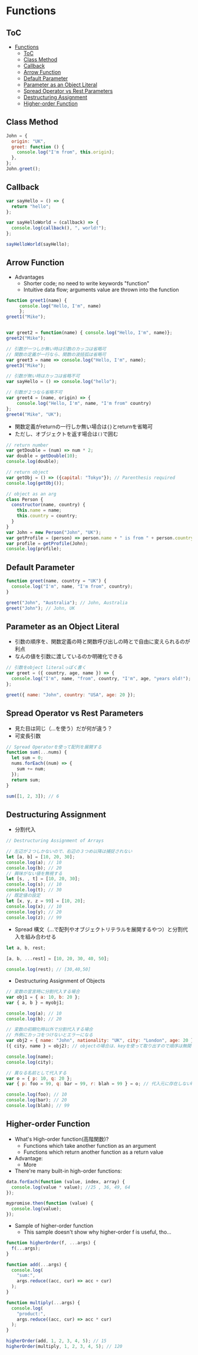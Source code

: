 # Functions

## ToC

- [Functions](#functions)
  - [ToC](#toc)
  - [Class Method <a id="method" name="method"></a>](#class-method)
  - [Callback <a name="callback" id="callback"></a>](#callback)
  - [Arrow Function <a id="arrow" name="arrow"></a>](#arrow-function)
  - [Default Parameter <a name="default" id="default"></a>](#default-parameter)
  - [Parameter as an Object Literal](#parameter-as-an-object-literal)
  - [Spread Operator vs Rest Parameters <a name="spread" id="spread"></a>](#spread-operator-vs-rest-parameters)
  - [Destructuring Assignment <a name="" id=""></a>](#destructuring-assignment)
  - [Higher-order Function <a id="higher" name="higher"></a>](#higher-order-function)

## Class Method <a id="method" name="method"></a>

```js
John = {
  origin: "UK",
  greet: function () {
    console.log("I'm from", this.origin);
  },
};
John.greet();
```

## Callback <a name="callback" id="callback"></a>

```js
var sayHello = () => {
  return "hello";
};

var sayHelloWorld = (callback) => {
  console.log(callback(), ", world!");
};

sayHelloWorld(sayHello);
```

## Arrow Function <a id="arrow" name="arrow"></a>

- Advantages
  - Shorter code; no need to write keywords "function"
  - Intuitive data flow; arguments value are thrown into the function

```js
function greet1(name) {
     console.log("Hello, I'm", name)
     };
greet1("Mike");


var greet2 = function(name) { console.log("Hello, I'm", name)};
greet2("Mike");

// 引数が一つしか無い時は引数のカッコは省略可
// 関数の定義が一行なら、関数の波括弧は省略可
var greet3 = name => console.log("Hello, I'm", name);
greet3("Mike");

// 引数が無い時はカッコは省略不可
var sayHello = () => console.log("hello");

// 引数が２つなら省略不可
var greet4 = (name, origin) => {
    console.log("Hello, I'm", name, "I'm from" country)
};
greet4("Mike", "UK");
```

- 関数定義がreturnの一行しか無い場合は`{}`とreturnを省略可
- ただし、オブジェクトを返す場合は`()`で囲む

```js
// return number
var getDouble = (num) => num * 2;
var double = getDouble(10);
console.log(double);

// return object
var getObj = () => ({capital: "Tokyo"}); // Parenthesis required
console.log(getObj());

// object as an arg
class Person {
  constructor(name, country) {
    this.name = name;
    this.country = country;
  }
}
var John = new Person("John", "UK");
var getProfile = (person) => person.name + " is from " + person.country;
var profile = getProfile(John);
console.log(profile);
```

## Default Parameter <a name="default" id="default"></a>

```js
function greet(name, country = "UK") {
  console.log("I'm", name, "I'm from", country);
}

greet("John", "Australia"); // John, Australia
greet("John"); // John, UK
```

## Parameter as an Object Literal

- 引数の順序を、関数定義の時と関数呼び出しの時とで自由に変えられるのが利点
- なんの値を引数に渡しているのか明確化できる

```js
// 引数をobject literalっぽく書く
var greet = ({ country, age, name }) => {
  console.log("I'm", name, "from", country, "I'm", age, "years old!");
};

greet({ name: "John", country: "USA", age: 20 });
```

## Spread Operator vs Rest Parameters <a name="spread" id="spread"></a>

- 見た目は同じ（...を使う）だが何が違う？
- 可変長引数

```js
// Spread Operatorを使って配列を展開する
function sum(...nums) {
  let sum = 0;
  nums.forEach((num) => {
    sum += num;
  });
  return sum;
}

sum([1, 2, 3]); // 6
```

## Destructuring Assignment <a name="" id=""></a>

- 分割代入

```js
// Destructuring Assignment of Arrays

// 左辺が２つしかないので、右辺の３つめ以降は捕捉されない
let [a, b] = [10, 20, 30];
console.log(a); // 10
console.log(b); // 20
// 興味がない値を無視する
let [s, , t] = [10, 20, 30];
console.log(s); // 10
console.log(t); // 30
// 既定値の設定
let [x, y, z = 99] = [10, 20];
console.log(x); // 10
console.log(y); // 20
console.log(z); // 99
```

- Spread 構文（...で配列やオブジェクトリテラルを展開するやつ）と分割代入を組み合わせる

```js
let a, b, rest;

[a, b, ...rest] = [10, 20, 30, 40, 50];

console.log(rest); // [30,40,50]
```

- Destructuring Assignment of Objects

```js
// 変数の宣言時に分割代入する場合
var obj1 = { a: 10, b: 20 };
var { a, b } = myobj1;

console.log(a); // 10
console.log(b); // 20

// 変数の初期化時以外で分割代入する場合
// 外側にカッコをつけないとエラーになる
var obj2 = { name: "John", nationality: "UK", city: "London", age: 20 };
({ city, name } = obj2); // objectの場合は、keyを使って取り出すので順序は無関係

console.log(name);
console.log(city);

// 異なる名前として代入する
var o = { p: 10, q: 20 };
var { p: foo = 99, q: bar = 99, r: blah = 99 } = o; // 代入元に存在しないkeyについて既定値を設定

console.log(foo); // 10
console.log(bar); // 20
console.log(blah); // 99
```

## Higher-order Function <a id="higher" name="higher"></a>

- What's High-order function(高階関数)?
  - Functions which take another function as an argument
  - Functions which return another function as a return value
- Advantage:
  - More
- There're many built-in high-order functions:

```js
data.forEach(function (value, index, array) {
  console.log(value * value); //25 , 36, 49, 64
});

mypromise.then(function (value) {
  console.log(value);
});
```

- Sample of higher-order function
  - This sample doesn't show why higher-order f is useful, tho...

```js
function higherOrder(f, ...args) {
  f(...args);
}

function add(...args) {
  console.log(
    "sum:",
    args.reduce((acc, cur) => acc + cur)
  );
}

function multiply(...args) {
  console.log(
    "product:",
    args.reduce((acc, cur) => acc * cur)
  );
}

higherOrder(add, 1, 2, 3, 4, 5); // 15
higherOrder(multiply, 1, 2, 3, 4, 5); // 120
```
